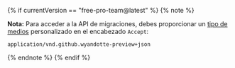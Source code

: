{% if currentVersion == "free-pro-team@latest" %}
{% note %}

**Nota:** Para acceder a la API de migraciones, debes proporcionar un [tipo de medios](/v3/media) personalizado en el encabezado `Accept`:
```
application/vnd.github.wyandotte-preview+json
```

{% endnote %}
{% endif %}
